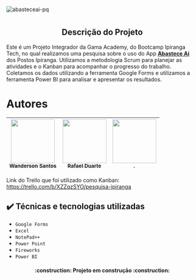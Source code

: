 ![abasteceai-pq](https://github.com/RafsDuarte/Projeto_Integrador_Gama-Ipiranga/assets/74211185/0200feed-6c56-461e-8b05-a11e3df2f129)

# <h2 align="center">Descrição do Projeto</h2>

Este é um Projeto Integrador da Gama Academy, do Bootcamp Ipiranga Tech, no qual realizamos uma pesquisa sobre o uso do App <strong><u>Abastece Aí</u></strong> dos Postos Ipiranga. Utilizamos a metodologia Scrum para planejar as atividades e o Kanban para acompanhar o progresso do trabalho. Coletamos os dados utilizando a ferramenta Google Forms e utilizamos a ferramenta Power BI para analisar e apresentar os resultados.

# Autores

| [<img src="https://avatars.githubusercontent.com/u/74211185?s=96&v=4" width=115><br><sub>Wanderson Santos</sub>](https://github.com/WSantosRJ) |  [<img src="https://avatars.githubusercontent.com/u/39318816?v=4" width=115><br><sub>Rafael Duarte</sub>](https://github.com/RafsDuarte) |  [<img src="." width=115><br><sub>.</sub>](.) |
| :---: | :---: | :---: |


Link do Trello que foi utilizado como Kanban: https://trello.com/b/XZZqzSYO/pesquisa-ipiranga

## ✔️ Técnicas e tecnologias utilizadas

- ``Google Forms``
- ``Excel``
- ``NotePad++``
- ``Power Point``
- ``Fireworks``
- ``Power BI``

<h4 align="center"> 
    :construction:  Projeto em construção  :construction:
</h4>
